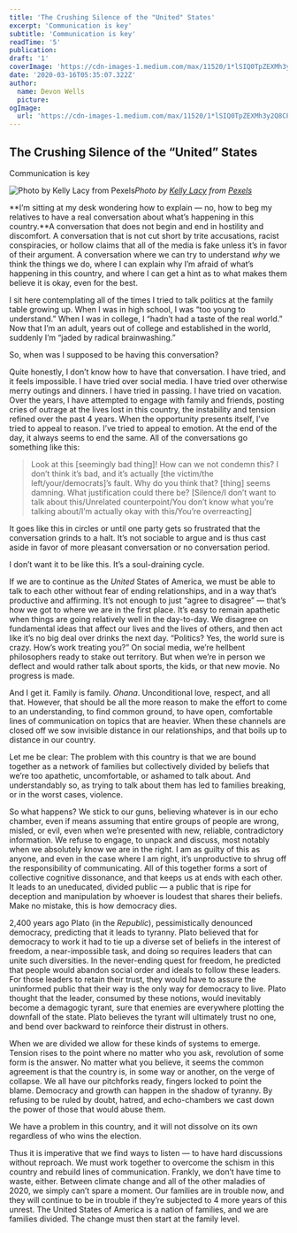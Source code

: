 ```yaml
---
title: 'The Crushing Silence of the "United" States'
excerpt: 'Communication is key'
subtitle: 'Communication is key'
readTime: '5'
publication:
draft: '1'
coverImage: 'https://cdn-images-1.medium.com/max/11520/1*lSIQ0TpZEXMh3y2Q8CPpvw.jpeg'
date: '2020-03-16T05:35:07.322Z'
author:
  name: Devon Wells
  picture:
ogImage:
  url: 'https://cdn-images-1.medium.com/max/11520/1*lSIQ0TpZEXMh3y2Q8CPpvw.jpeg'
---
```


## The Crushing Silence of the “United” States

Communication is key

![Photo by [Kelly Lacy](https://www.pexels.com/@kelly-lacy-1179532?utm_content=attributionCopyText&utm_medium=referral&utm_source=pexels) from [Pexels](https://www.pexels.com/photo/multiracial-people-with-banners-protesting-on-street-in-evening-4570695/?utm_content=attributionCopyText&utm_medium=referral&utm_source=pexels)](https://cdn-images-1.medium.com/max/11520/1*lSIQ0TpZEXMh3y2Q8CPpvw.jpeg)*Photo by [Kelly Lacy](https://www.pexels.com/@kelly-lacy-1179532?utm_content=attributionCopyText&utm_medium=referral&utm_source=pexels) from [Pexels](https://www.pexels.com/photo/multiracial-people-with-banners-protesting-on-street-in-evening-4570695/?utm_content=attributionCopyText&utm_medium=referral&utm_source=pexels)*

**I’m sitting at my desk wondering how to explain — no, how to beg my relatives to have a real conversation about what’s happening in this country.**A conversation that does not begin and end in hostility and discomfort. A conversation that is not cut short by trite accusations, racist conspiracies, or hollow claims that all of the media is fake unless it’s in favor of their argument. A conversation where we can try to understand *why* we think the things we do, where I can explain why I’m afraid of what’s happening in this country, and where I can get a hint as to what makes them believe it is okay, even for the best.

I sit here contemplating all of the times I tried to talk politics at the family table growing up. When I was in high school, I was “too young to understand.” When I was in college, I “hadn’t had a taste of the real world.” Now that I’m an adult, years out of college and established in the world, suddenly I’m “jaded by radical brainwashing.”

So, when was I supposed to be having this conversation?

Quite honestly, I don’t know how to have that conversation. I have tried, and it feels impossible. I have tried over social media. I have tried over otherwise merry outings and dinners. I have tried in passing. I have tried on vacation. Over the years, I have attempted to engage with family and friends, posting cries of outrage at the lives lost in this country, the instability and tension refined over the past 4 years. When the opportunity presents itself, I’ve tried to appeal to reason. I’ve tried to appeal to emotion. At the end of the day, it always seems to end the same. All of the conversations go something like this:
> Look at this [seemingly bad thing]! How can we not condemn this?
> I don’t think it’s bad, and it’s actually [the victim/the left/your/democrats]’s fault.
> Why do you think that? [thing] seems damning. What justification could there be?
> [Silence/I don’t want to talk about this/Unrelated counterpoint/You don’t know what you’re talking about/I’m actually okay with this/You’re overreacting]

It goes like this in circles or until one party gets so frustrated that the conversation grinds to a halt. It’s not sociable to argue and is thus cast aside in favor of more pleasant conversation or no conversation period.

I don’t want it to be like this. It’s a soul-draining cycle.

If we are to continue as the *United* States of America, we must be able to talk to each other without fear of ending relationships, and in a way that’s productive and affirming. It’s not enough to just “agree to disagree” — that’s how we got to where we are in the first place. It’s easy to remain apathetic when things are going relatively well in the day-to-day. We disagree on fundamental ideas that affect our lives and the lives of others, and then act like it’s no big deal over drinks the next day. “Politics? Yes, the world sure is crazy. How’s work treating you?” On social media, we’re hellbent philosophers ready to stake out territory. But when we’re in person we deflect and would rather talk about sports, the kids, or that new movie. No progress is made.

And I get it. Family is family. *Ohana*. Unconditional love, respect, and all that. However, that should be all the more reason to make the effort to come to an understanding, to find common ground, to have open, comfortable lines of communication on topics that are heavier. When these channels are closed off we sow invisible distance in our relationships, and that boils up to distance in our country.

Let me be clear: The problem with this country is that we are bound together as a network of families but collectively divided by beliefs that we’re too apathetic, uncomfortable, or ashamed to talk about. And understandably so, as trying to talk about them has led to families breaking, or in the worst cases, violence.

So what happens? We stick to our guns, believing whatever is in our echo chamber, even if means assuming that entire groups of people are wrong, misled, or evil, even when we’re presented with new, reliable, contradictory information. We refuse to engage, to unpack and discuss, most notably when we absolutely know we are in the right. I am as guilty of this as anyone, and even in the case where I am right, it’s unproductive to shrug off the responsibility of communicating. All of this together forms a sort of collective cognitive dissonance, and that keeps us at ends with each other. It leads to an uneducated, divided public — a public that is ripe for deception and manipulation by whoever is loudest that shares their beliefs. Make no mistake, this is how democracy dies.

2,400 years ago Plato (in the *Republic*), pessimistically denounced democracy, predicting that it leads to tyranny. Plato believed that for democracy to work it had to tie up a diverse set of beliefs in the interest of freedom, a near-impossible task, and doing so requires leaders that can unite such diversities. In the never-ending quest for freedom, he predicted that people would abandon social order and ideals to follow these leaders. For those leaders to retain their trust, they would have to assure the uninformed public that their way is the only way for democracy to live. Plato thought that the leader, consumed by these notions, would inevitably become a demagogic tyrant, sure that enemies are everywhere plotting the downfall of the state. Plato believes the tyrant will ultimately trust no one, and bend over backward to reinforce their distrust in others.

When we are divided we allow for these kinds of systems to emerge. Tension rises to the point where no matter who you ask, revolution of some form is the answer. No matter what you believe, it seems the common agreement is that the country is, in some way or another, on the verge of collapse. We all have our pitchforks ready, fingers locked to point the blame. Democracy and growth can happen in the shadow of tyranny. By refusing to be ruled by doubt, hatred, and echo-chambers we cast down the power of those that would abuse them.

We have a problem in this country, and it will not dissolve on its own regardless of who wins the election.

Thus it is imperative that we find ways to listen — to have hard discussions without reproach. We must work together to overcome the schism in this country and rebuild lines of communication. Frankly, we don’t have time to waste, either. Between climate change and all of the other maladies of 2020, we simply can’t spare a moment. Our families are in trouble now, and they will continue to be in trouble if they’re subjected to 4 more years of this unrest. The United States of America is a nation of families, and we are families divided. The change must then start at the family level.
